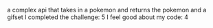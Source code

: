 a complex api that takes in a pokemon and returns the pokemon and a gifset
I completed the challenge: 5
I feel good about my code: 4
